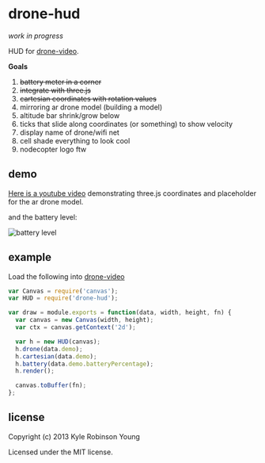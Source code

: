 # drone-hud

_work in progress_

HUD for [drone-video](https://github.com/TooTallNate/node-drone-video).

**Goals**

1. ~~battery meter in a corner~~
1. ~~integrate with three.js~~
1. ~~cartesian coordinates with rotation values~~
1. mirroring ar drone model (building a model)
1. altitude bar shrink/grow below
1. ticks that slide along coordinates (or something) to show velocity
1. display name of drone/wifi net
1. cell shade everything to look cool
1. nodecopter logo ftw

## demo

[Here is a youtube video](http://www.youtube.com/watch?v=TtwjykeRAsE&list=UUpqYfSWEcyBGorRGvPsHkgg&index=1) demonstrating three.js coordinates and placeholder for the ar drone model.

and the battery level:

![battery level](http://i.imgur.com/4stMG.jpg)

## example
Load the following into [drone-video](https://github.com/TooTallNate/node-drone-video)

```js
var Canvas = require('canvas');
var HUD = require('drone-hud');

var draw = module.exports = function(data, width, height, fn) {
  var canvas = new Canvas(width, height);
  var ctx = canvas.getContext('2d');

  var h = new HUD(canvas);
  h.drone(data.demo);
  h.cartesian(data.demo);
  h.battery(data.demo.batteryPercentage);
  h.render();

  canvas.toBuffer(fn);
};
```

## license
Copyright (c) 2013 Kyle Robinson Young

Licensed under the MIT license.
